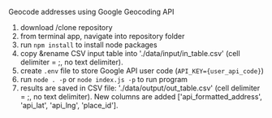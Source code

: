 Geocode addresses using Google Geocoding API

1. download /clone repository
2. from terminal app, navigate into repository folder
3. run `npm install` to install node packages
4. copy &rename CSV input table into './data/input/in_table.csv' (cell delimiter = ;, no text delimiter).
5. create `.env` file to store Google API user code (`API_KEY={user_api_code}`)
6. run `node . -p` or `node index.js -p` to run program
7. results are saved in CSV file: './data/output/out_table.csv' (cell delimiter = ;, no text delimiter). New columns are added ['api_formatted_address', 'api_lat', 'api_lng', 'place_id'].
